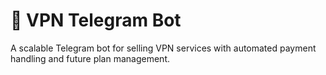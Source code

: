 # 📡 VPN Telegram Bot

A scalable Telegram bot for selling VPN services with automated payment handling and future plan management.